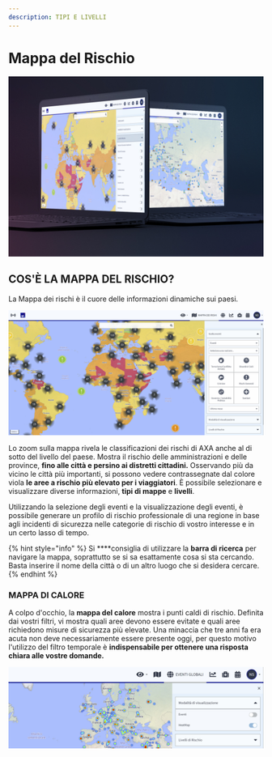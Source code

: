 ```yaml
---
description: TIPI E LIVELLI
---
```


# Mappa del Rischio

![](../.gitbook/assets/riskmap%20%283%29.JPG)

## COS'È LA MAPPA DEL RISCHIO?

La Mappa dei rischi è il cuore delle informazioni dinamiche sui paesi.

![](../.gitbook/assets/rm_img01%20%283%29.jpg)

Lo zoom sulla mappa rivela le classificazioni dei rischi di AXA anche al di sotto del livello del paese. Mostra il rischio delle amministrazioni e delle province, **fino alle città e persino ai distretti cittadini.** Osservando più da vicino le città più importanti, si possono vedere contrassegnate dal colore viola **le aree a rischio più elevato per i viaggiatori**. È possibile selezionare e visualizzare diverse informazioni, **tipi di mappe** e **livelli**. 

Utilizzando la selezione degli eventi e la visualizzazione degli eventi, è possibile generare un profilo di rischio professionale di una regione in base agli incidenti di sicurezza nelle categorie di rischio di vostro interesse e in un certo lasso di tempo.

{% hint style="info" %}
Si ****consiglia di  utilizzare la **barra di ricerca** per navigare la mappa, soprattutto se si sa esattamente cosa si sta cercando. Basta inserire il nome della città o di un altro luogo che si desidera cercare.
{% endhint %}

### MAPPA DI CALORE

A colpo d'occhio, la **mappa del calore** mostra i punti caldi di rischio. Definita dai vostri filtri, vi mostra quali aree devono essere evitate e quali aree richiedono misure di sicurezza più elevate. Una minaccia che tre anni fa era acuta non deve necessariamente essere presente oggi, per questo motivo l'utilizzo del filtro temporale è **indispensabile per ottenere una risposta chiara alle vostre domande.**

![](../.gitbook/assets/risk-map-2.JPG)

